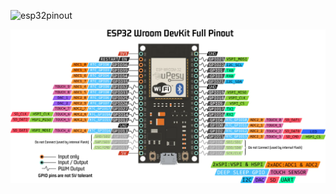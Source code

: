![esp32pinout](https://www.upesy.com/cdn/shop/files/doc-esp32-pinout-reference-wroom-devkit.png?width=692)

![](ScreenShots/15-26-12.png)
